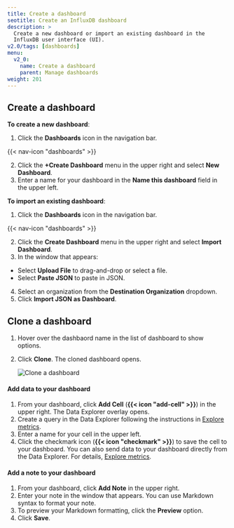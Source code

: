 ```yaml
---
title: Create a dashboard
seotitle: Create an InfluxDB dashboard
description: >
  Create a new dashboard or import an existing dashboard in the
  InfluxDB user interface (UI).
v2.0/tags: [dashboards]
menu:
  v2_0:
    name: Create a dashboard
    parent: Manage dashboards
weight: 201
---
```


## Create a dashboard

**To create a new dashboard**:

1. Click the **Dashboards** icon in the navigation bar.

  {{< nav-icon "dashboards" >}}

2. Click the **+Create Dashboard** menu in the upper right and select **New Dashboard**.
3. Enter a name for your dashboard in the **Name this dashboard** field in the upper left.

**To import an existing dashboard**:

1. Click the **Dashboards** icon in the navigation bar.

  {{< nav-icon "dashboards" >}}

2. Click the **Create Dashboard** menu in the upper right and select **Import Dashboard**.
3. In the window that appears:
  * Select **Upload File** to drag-and-drop or select a file.
  * Select **Paste JSON** to paste in JSON.
4. Select an organization from the **Destination Organization** dropdown.
5. Click **Import JSON as Dashboard**.

## Clone a dashboard

1. Hover over the dashbaord name in the list of dashboard to show options.
2. Click **Clone**. The cloned dashboard opens.

    ![Clone a dashboard](/img/2-0-dashboard-clone.png)

<!-- ## Import a dashboard -->

#### Add data to your dashboard

1. From your dashboard, click **Add Cell** (**{{< icon "add-cell" >}}**) in the upper right. The Data Explorer overlay opens.
2. Create a query in the Data Explorer following the instructions in [Explore metrics](/v2.0/visualize-data/explore-metrics).
3. Enter a name for your cell in the upper left.
4. Click the checkmark icon (**{{< icon "checkmark" >}}**) to save the cell to your dashboard.
You can also send data to your dashboard directly from the Data Explorer. For details, [Explore metrics](/v2.0/visualize-data/explore-metrics).

#### Add a note to your dashboard
1. From your dashboard, click **Add Note** in the upper right.
2. Enter your note in the window that appears. You can use Markdown syntax to format your note.
3. To preview your Markdown formatting, click the **Preview** option.
4. Click **Save**.
